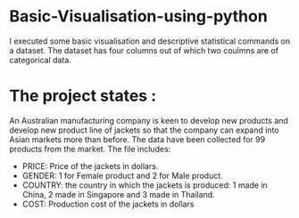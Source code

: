 # Basic-Visualisation-using-python
I executed some basic visualisation and descriptive statistical commands on a dataset.
The dataset has four columns out of which two coulmns are of categorical data.
# The project states :
An Australian manufacturing company is keen to develop new products and develop new
product line of jackets so that the company can expand into Asian markets more than before.
The data have been collected for 99 products from the market. The file includes:
- PRICE: Price of the jackets in dollars.
- GENDER: 1 for Female product and 2 for Male product.
- COUNTRY: the country in which the jackets is produced: 1 made in China, 2 made in Singapore and 3 made in Thailand.
- COST: Production cost of the jackets in dollars
